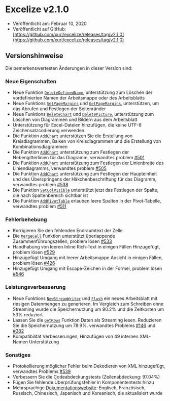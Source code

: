# Excelize v2.1.0

* Veröffentlicht am: Februar 10, 2020
* Veröffentlicht auf GitHub: [https://github.com/xuri/excelize/releases/tag/v2.1.0](https://github.com/xuri/excelize/releases/tag/v2.1.0)

## Versionshinweise

Die bemerkenswertesten Änderungen in dieser Version sind:

### Neue Eigenschaften

* Neue Funktion [`DeleteDefinedName`](https://pkg.go.dev/github.com/xuri/excelize/v2@v2.1.0#File.DeleteDefinedName), unterstützung zum Löschen der vordefinierten Namen der Arbeitsmappe oder des Arbeitsblatts
* Neue Funktions [`SetPageMargins`](https://pkg.go.dev/github.com/xuri/excelize/v2@v2.1.0#File.SetPageMargins) und [`GetPageMargins`](https://pkg.go.dev/github.com/xuri/excelize/v2@v2.1.0#File.GetPageMargins), unterstützen, um das Abrufen und Festlegen der Seitenränder
* Neue Funktions [`DeleteChart`](https://pkg.go.dev/github.com/xuri/excelize/v2@v2.1.0#File.DeleteChart) und [`DeletePicture`](https://pkg.go.dev/github.com/xuri/excelize/v2@v2.1.0#File.DeletePicture), unterstützung zum Löschen von Diagrammen und Bildern aus dem Arbeitsblatt
* Unterstützung für Excel-Dateien hinzufügen, die keine UTF-8 Zeichensatzcodierung verwenden
* Die Funktion [`AddChart`](https://pkg.go.dev/github.com/xuri/excelize/v2@v2.1.0#File.AddChart) unterstützen Sie die Erstellung von Kreisdiagrammen, Balken von Kreisdiagrammen und die Erstellung von Kombinationsdiagrammen
* Die Funktion [`AddChart`](https://pkg.go.dev/github.com/xuri/excelize/v2@v2.1.0#File.AddChart) unterstützung zum Festlegen der Nebengitterlinien für das Diagramm, verwandtes problem [#501](https://github.com/xuri/excelize/issues/501)
* Die Funktion [`AddChart`](https://pkg.go.dev/github.com/xuri/excelize/v2@v2.1.0#File.AddChart) unterstützung zum Festlegen der Linienbreite des Liniendiagramms, verwandtes problem [#505](https://github.com/xuri/excelize/issues/505)
* Die Funktion [`AddChart`](https://pkg.go.dev/github.com/xuri/excelize/v2@v2.1.0#File.AddChart) unterstützung zum Festlegen der Haupteinheit und des Überspringens der Häkchenbeschriftung für das Diagramm, verwandtes problem [#538](https://github.com/xuri/excelize/issues/538)
* Die Funktion [`SetColVisible`](https://pkg.go.dev/github.com/xuri/excelize/v2@v2.1.0#File.SetColVisible) unterstützt jetzt das Festlegen der Spalte, die nach Spaltenbereich sichtbar ist
* Die Funktion [`AddPivotTable`](https://pkg.go.dev/github.com/xuri/excelize/v2@v2.1.0#File.AddPivotTable) erlauben leere Spalten in der Pivot-Tabelle, verwandtes problem [#511](https://github.com/xuri/excelize/issues/511)

### Fehlerbehebung

* Korrigieren Sie den fehlenden Endraumtext der Zelle
* Die [`MergeCell`](https://pkg.go.dev/github.com/xuri/excelize/v2@v2.1.0#File.MergeCell) Funktion unterstützt überlappende Zusammenführungszellen, problem lösen [#533](https://github.com/xuri/excelize/issues/533)
* Handhabung von leeren Inline Rich-Text in einigen Fällen Hinzugefügt, problem lösen [#529](https://github.com/xuri/excelize/issues/529)
* Hinzugefügt Umgang mit leerer Arbeitsmappe Ansicht in einigen Fällen, problem lösen [#426](https://github.com/xuri/excelize/issues/426)
* Hinzugefügt Umgang mit Escape-Zeichen in der Formel, problem lösen [#546](https://github.com/xuri/excelize/issues/546)

### Leistungsverbesserung

* Neue Funktions [`NewStreamWriter`](https://pkg.go.dev/github.com/xuri/excelize/v2@v2.1.0#File.NewStreamWriter) und [`Flush`](https://pkg.go.dev/github.com/xuri/excelize/v2@v2.1.0#StreamWriter.Flush) ein neues Arbeitsblatt mit riesigen Datenmengen zu generieren. Im Vergleich zum Schreiben ohne Streaming wurde die Speichernutzung um 90.2% und die Zeitkosten um 53% reduziert
* Lassen Sie die [`GetRows`](https://pkg.go.dev/github.com/xuri/excelize/v2@v2.1.0#File.GetRows) Funktion Daten als Streaming lesen. Reduzieren Sie die Speichernutzung um 78.9%. verwandtes Problems [#146](https://github.com/xuri/excelize/issues/146) und [#382](https://github.com/xuri/excelize/issues/382)
* Kompatibilität Verbesserungen, Hinzufügen von 49 internen XML-Namen Unterstützung

### Sonstiges

* Protokollierung möglicher Fehler beim Dekodieren von XML hinzugefügt, verwandtes Problems [#539](https://github.com/xuri/excelize/issues/539)
* Verbessern Sie die Codeabdeckungstests (Zeilenabdeckung: 97.04%)
* Fügen Sie fehlende Überprüfungsfehler in Komponententests hinzu
* Mehrsprachige [Dokumentationswebsite](https://xuri.me/excelize): Englisch, Französisch, Russisch, Chinesisch, Japanisch und Koreanisch, die aktualisiert wurde

